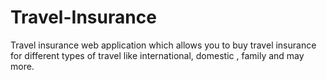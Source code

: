 # Travel-Insurance
Travel insurance web application which allows you to buy travel insurance for different types of travel like international, domestic , family and may more.
